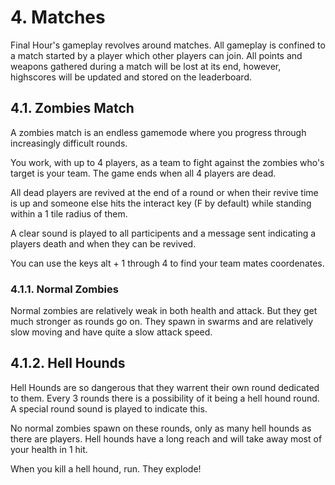 # 4. Matches
Final Hour's gameplay revolves around matches. All gameplay is confined to a match started by a player which other players can join.
All points and weapons gathered during a match will be lost at its end, however, highscores will be updated and stored on the leaderboard.



## 4.1. Zombies Match
A zombies match is an endless gamemode where you progress through increasingly difficult rounds. 

You work, with up to 4 players, as a team to fight against the zombies who's target is your team. The game ends when all 4 players are dead. 

All dead players are revived at the end of a round or when their revive time is up and someone else hits the interact key (F by default) while standing within a 1 tile radius of them. 

A clear sound is played to all participents and a message sent indicating a players death and when they can be revived. 

You can use the keys alt + 1 through 4 to find your team mates coordenates.


### 4.1.1. Normal Zombies
Normal zombies are relatively weak in both health and attack. But they get much stronger as rounds go on. They spawn in swarms and are relatively slow moving and have quite a slow attack speed.


## 4.1.2. Hell Hounds
Hell Hounds are so dangerous that they warrent their own round dedicated to them. Every 3 rounds there is a possibility of it being a hell hound round. A special round sound is played to indicate this. 

No normal zombies spawn on these rounds, only as many hell hounds as there are players. 
Hell hounds have a long reach and will take away most of your health in 1 hit. 

When you kill a hell hound, run. They explode!
